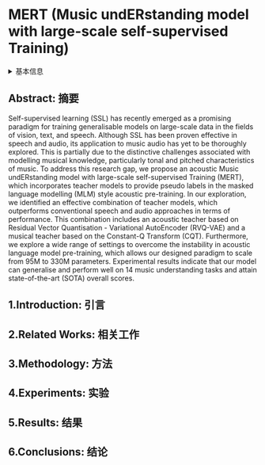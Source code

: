 # MERT (Music undERstanding model with large-scale self-supervised Training)

<details>
<summary>基本信息</summary>

- 标题: "MERT: Acoustic Music Understanding Model with Large-Scale Self-supervised Training"
- 作者: 
  - 01 Yizhi Li
  - 02 Ruibin Yuan
  - 03 Ge Zhang
  - 04 Yinghao Ma
  - 05 Xingran Chen
  - 06 Hanzhi Yin
  - 07 Chenghao Xiao
  - 08 Chenghua Lin
  - 09 Anton Ragni
  - 10 Emmanouil Benetos
  - 11 Norbert Gyenge
  - 12 Roger Dannenberg
  - 13 Ruibo Liu
  - 14 Wenhu Chen
  - 15 Gus Xia
  - 16 Yemin Shi
  - 17 Wenhao Huang
  - 18 Zili Wang
  - 19 Yike Guo
  - 20 Jie Fu
- 链接: 
  - [ArXiv](https://arxiv.org/abs/2306.00107)
  - [Publication]() ICLR2024
  - [Github]()
  - [Demo]()
- 文件: 
  - [ArXiv] #TODO
  - [Publication] #TODO

</details>

## Abstract: 摘要

Self-supervised learning (SSL) has recently emerged as a promising paradigm for training generalisable models on large-scale data in the fields of vision, text, and speech. 
Although SSL has been proven effective in speech and audio, its application to music audio has yet to be thoroughly explored. 
This is partially due to the distinctive challenges associated with modelling musical knowledge, particularly tonal and pitched characteristics of music. 
To address this research gap, we propose an acoustic Music undERstanding model with large-scale self-supervised Training (MERT), which incorporates teacher models to provide pseudo labels in the masked language modelling (MLM) style acoustic pre-training. 
In our exploration, we identified an effective combination of teacher models, which outperforms conventional speech and audio approaches in terms of performance. 
This combination includes an acoustic teacher based on Residual Vector Quantisation - Variational AutoEncoder (RVQ-VAE) and a musical teacher based on the Constant-Q Transform (CQT). 
Furthermore, we explore a wide range of settings to overcome the instability in acoustic language model pre-training, which allows our designed paradigm to scale from 95M to 330M parameters. 
Experimental results indicate that our model can generalise and perform well on 14 music understanding tasks and attain state-of-the-art (SOTA) overall scores.

## 1.Introduction: 引言

## 2.Related Works: 相关工作

## 3.Methodology: 方法

## 4.Experiments: 实验

## 5.Results: 结果

## 6.Conclusions: 结论
